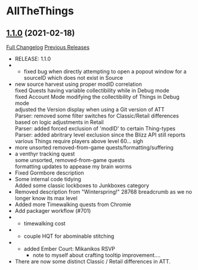 # AllTheThings

## [1.1.0](https://github.com/DFortun81/AllTheThings/tree/1.1.0) (2021-02-18)
[Full Changelog](https://github.com/DFortun81/AllTheThings/compare/2.2.4...1.1.0) [Previous Releases](https://github.com/DFortun81/AllTheThings/releases)

- RELEASE: 1.1.0  
- - fixed bug when directly attempting to open a popout window for a sourceID which does not exist in Source  
- new source harvest using proper modID correlation  
    fixed Quests having variable collectibility while in Debug mode  
    fixed Account Mode modifying the collectibility of Things in Debug mode  
    adjusted the Version display when using a Git version of ATT  
    Parser: removed some filter switches for Classic/Retail differences based on logic adjustments in Retail  
    Parser: added forced exclusion of 'modID' to certain Thing-types  
    Parser: added abritrary level exclusion since the Blizz API still reports various Things require players above level 60... sigh  
- more unsorted removed-from-game quests/formatting/suffering  
- a venthyr tracking quest  
    some unsorted, removed-from-game quests  
    formatting updates to appease my brain worms  
- Fixed Gormbore description  
- Some internal code tidying  
    Added some classic lockboxes to Junkboxes category  
- Removed description from "Winterspring!" 28768 breadcrumb as we no longer know its max level  
- Added more Timewalking quests from Chromie  
- Add packager workflow (#701)  
- - timewalking cost   
- - couple HQT for abominable stitching  
- - added Ember Court: Mikanikos RSVP  
    - note to myself about crafting tooltip improvement....  
- There are now some distinct Classic / Retail differences in ATT.  
